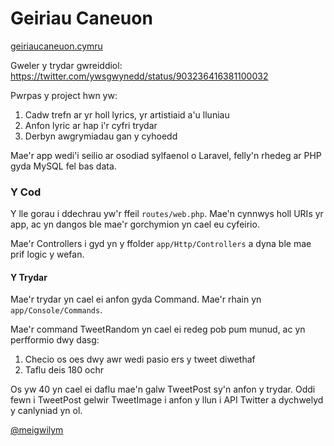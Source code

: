 # Geiriau Caneuon

[geiriaucaneuon.cymru](http://geiriaucaneuon.cymru/)

Gweler y trydar gwreiddiol: https://twitter.com/ywsgwynedd/status/903236416381100032

Pwrpas y project hwn yw: 

1. Cadw trefn ar yr holl lyrics, yr artistiaid a'u lluniau
2. Anfon lyric ar hap i'r cyfri trydar
3. Derbyn awgrymiadau gan y cyhoedd

Mae'r app wedi'i seilio ar osodiad sylfaenol o Laravel, felly'n rhedeg ar PHP gyda MySQL fel bas data. 

### Y Cod

Y lle gorau i ddechrau yw'r ffeil `routes/web.php`. Mae'n cynnwys holl URIs yr app, ac yn dangos ble mae'r gorchymion yn cael eu cyfeirio. 

Mae'r Controllers i gyd yn y ffolder `app/Http/Controllers` a dyna ble mae prif logic y wefan. 

#### Y Trydar

Mae'r trydar yn cael ei anfon gyda Command. Mae'r rhain yn `app/Console/Commands`. 

Mae'r command TweetRandom yn cael ei redeg pob pum munud, ac yn perfformio dwy dasg: 

1. Checio os oes dwy awr wedi pasio ers y tweet diwethaf
2. Taflu deis 180 ochr 

Os yw 40 yn cael ei daflu mae'n galw TweetPost sy'n anfon y trydar. Oddi fewn i TweetPost gelwir TweetImage i anfon y llun i API Twitter a dychwelyd y canlyniad yn ol. 

[@meigwilym](https://twitter.com/meigwilym)

